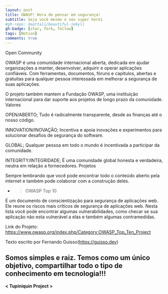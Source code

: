 ```yaml
---
layout: post
title: OWASP! Hora de pensar em segurança!
subtitle: Seja você mesmo o seu super herói
#gh-repo: daattali/beautiful-jekyll
gh-badge: [star, fork, follow]
tags: [Notion]
comments: true
---
```


Open Community

OWASP é uma comunidade internacional aberta, dedicada em ajudar organizações a manter, desenvolver, adquirir e operar aplicações confiáveis. Com ferramentas, documentos, fóruns e capítulos, abertas e gratuitas para qualquer pessoa interessada em melhorar a segurança de suas aplicações.

O projeto também mantem a Fundação OWASP, uma instituição internacional para dar suporte aos projetos de longo prazo da comunidade.
Valores

OPEN/ABERTO; Tudo é radicalmente transparente, desde as finanças até o nosso código.

INNOVATION/INOVAÇÃO; Incentiva e apoia inovações e experimentos para solucionar desafios de segurança do software.

GLOBAL; Qualquer pessoa em todo o mundo é incentivada a participar da comunidade.

INTEGRITY/INTEGRIDADE; É uma comunidade global honesta e verdadeira, neutra em relação a fornecedores.
Projetos

Sempre lembrando que você pode encontrar todo o conteúdo aberto pela internet e também pode colaborar com a construção deles.

- > OWASP Top 10

É um documento de conscientização para segurança de aplicações web. Ele reune os riscos mais críticos de segurança de aplicações web. Nesta lista você pode encontrar algumas vulnerabilidades, como checar se sua aplicação não esta vulnerável a elas e também algumas contramedidas.

Link do Projeto: https://www.owasp.org/index.php/Category:OWASP_Top_Ten_Project


Texto escrito por Fernando Guisso(https://guisso.dev)

## Somos simples e raiz. Temos como um único objetivo, compartilhar todo o tipo de conhecimento em tecnologia!!!

**< Tupiniquin Project >**
